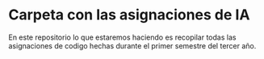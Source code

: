 # Carpeta con las asignaciones de IA

En este repositorio lo que estaremos haciendo es recopilar todas las asignaciones de codigo hechas durante el primer semestre del tercer año.